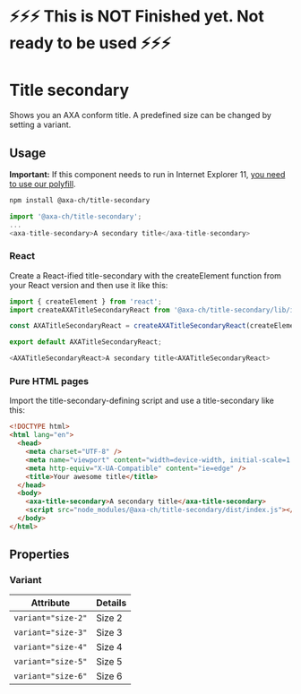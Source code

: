 # ⚡⚡⚡ This is NOT Finished yet. Not ready to be used ⚡⚡⚡

# Title secondary

Shows you an AXA conform title. A predefined size can be changed by setting a variant.

## Usage

**Important:** If this component needs to run in Internet Explorer 11, [you need to use our polyfill](https://github.com/axa-ch/patterns-library/tree/develop/src/components/05-utils/polyfill).

```bash
npm install @axa-ch/title-secondary
```

```js
import '@axa-ch/title-secondary';
...
<axa-title-secondary>A secondary title</axa-title-secondary>
```

### React

Create a React-ified title-secondary with the createElement function from your React version and then use it like this:

```js
import { createElement } from 'react';
import createAXATitleSecondaryReact from '@axa-ch/title-secondary/lib/index.react';

const AXATitleSecondaryReact = createAXATitleSecondaryReact(createElement);

export default AXATitleSecondaryReact;
```

```js
<AXATitleSecondaryReact>A secondary title<AXATitleSecondaryReact>
```

### Pure HTML pages

Import the title-secondary-defining script and use a title-secondary like this:

```html
<!DOCTYPE html>
<html lang="en">
  <head>
    <meta charset="UTF-8" />
    <meta name="viewport" content="width=device-width, initial-scale=1.0" />
    <meta http-equiv="X-UA-Compatible" content="ie=edge" />
    <title>Your awesome title</title>
  </head>
  <body>
    <axa-title-secondary>A secondary title</axa-title-secondary>
    <script src="node_modules/@axa-ch/title-secondary/dist/index.js"></script>
  </body>
</html>
```

## Properties

### Variant

| Attribute          | Details |
| ------------------ | ------- |
| `variant="size-2"` | Size 2  |
| `variant="size-3"` | Size 3  |
| `variant="size-4"` | Size 4  |
| `variant="size-5"` | Size 5  |
| `variant="size-6"` | Size 6  |
